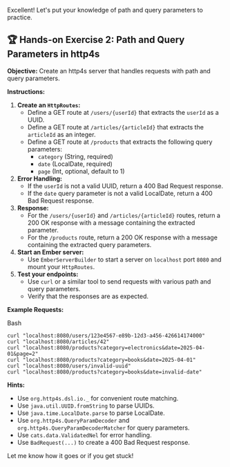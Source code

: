Excellent! Let's put your knowledge of path and query parameters to practice.

## 🏆 Hands-on Exercise 2: Path and Query Parameters in http4s

**Objective:** Create an http4s server that handles requests with path and query parameters.

**Instructions:**

1. **Create an `HttpRoutes`:**
    - Define a GET route at `/users/{userId}` that extracts the `userId` as a UUID.
    - Define a GET route at `/articles/{articleId}` that extracts the `articleId` as an integer.
    - Define a GET route at `/products` that extracts the following query parameters:
        - `category` (String, required)
        - `date` (LocalDate, required)
        - `page` (Int, optional, default to 1)
2. **Error Handling:**
    - If the `userId` is not a valid UUID, return a 400 Bad Request response.
    - If the `date` query parameter is not a valid LocalDate, return a 400 Bad Request response.
3. **Response:**
    - For the `/users/{userId}` and `/articles/{articleId}` routes, return a 200 OK response with a message containing the extracted parameter.
    - For the `/products` route, return a 200 OK response with a message containing the extracted query parameters.
4. **Start an Ember server:**
    - Use `EmberServerBuilder` to start a server on `localhost` port `8080` and mount your `HttpRoutes`.
5. **Test your endpoints:**
    - Use `curl` or a similar tool to send requests with various path and query parameters.
    - Verify that the responses are as expected.

**Example Requests:**

Bash

```
curl "localhost:8080/users/123e4567-e89b-12d3-a456-426614174000"
curl "localhost:8080/articles/42"
curl "localhost:8080/products?category=electronics&date=2025-04-01&page=2"
curl "localhost:8080/products?category=books&date=2025-04-01"
curl "localhost:8080/users/invalid-uuid"
curl "localhost:8080/products?category=books&date=invalid-date"
```

**Hints:**

- Use `org.http4s.dsl.io._` for convenient route matching.
- Use `java.util.UUID.fromString` to parse UUIDs.
- Use `java.time.LocalDate.parse` to parse LocalDate.
- Use `org.http4s.QueryParamDecoder` and `org.http4s.QueryParamDecoderMatcher` for query parameters.
- Use `cats.data.ValidatedNel` for error handling.
- Use `BadRequest(...)` to create a 400 Bad Request response.

Let me know how it goes or if you get stuck!